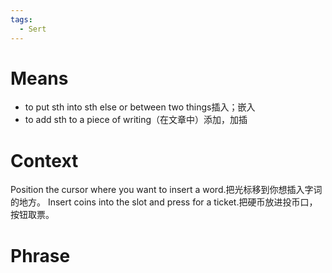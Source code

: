 ```yaml
---
tags:
  - Sert
---
```

# Means
- to put sth into sth else or between two things插入；嵌入
- to add sth to a piece of writing（在文章中）添加，加插
# Context
Position the cursor where you want to insert a word.把光标移到你想插入字词的地方。
Insert coins into the slot and press for a ticket.把硬币放进投币口，按钮取票。
# Phrase
